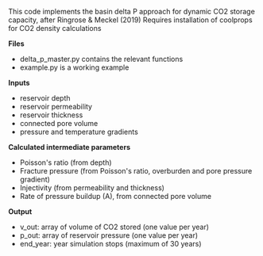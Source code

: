 This code implements the basin delta P approach for dynamic CO2 storage capacity, after Ringrose & Meckel (2019)
Requires installation of coolprops for CO2 density calculations

**Files**
- delta_p_master.py contains the relevant functions
- example.py is a working example

**Inputs**
- reservoir depth
- reservoir permeability
- reservoir thickness
- connected pore volume
- pressure and temperature gradients

**Calculated intermediate parameters**
- Poisson's ratio (from depth)
- Fracture pressure (from Poisson's ratio, overburden and pore pressure gradient)
- Injectivity (from permeability and thickness)
- Rate of pressure buildup (A), from connected pore volume

**Output**
- v_out: array of volume of CO2 stored (one value per year)
- p_out: array of reservoir pressure (one value per year)
- end_year: year simulation stops (maximum of 30 years)

